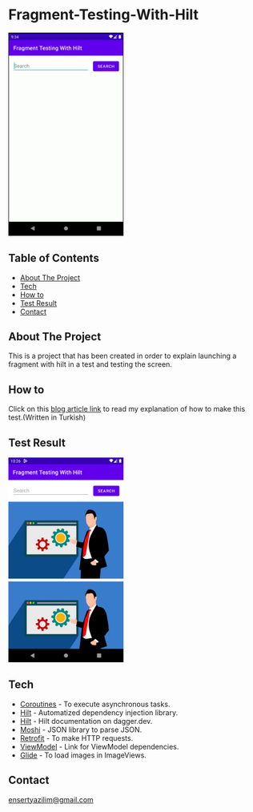 # Fragment-Testing-With-Hilt

<div align="left">
 <img src="docs/fragmenttestingwithhilt.gif" width="230"/>
</div>


## Table of Contents
* [About The Project](#about-the-project)
* [Tech](#tech)
* [How to](#how-to)
* [Test Result](#test-result)
* [Contact](#contact)


## About The Project
This is a project that has been created in order to explain launching a fragment with hilt in a test and testing the screen.


## How to
Click on this [blog article link](https://mutkuensert.blogspot.com/2022/09/hilt-kullanlan-projede-fragment-testi.html) to read my explanation of how to make this test.(Written in Turkish)


## Test Result
<div align="left">
 <img src="docs/testresult.png" width="230"/>
</div>


## Tech
* [Coroutines](https://developer.android.com/kotlin/coroutines) - To execute asynchronous tasks.
* [Hilt](https://developer.android.com/training/dependency-injection/hilt-android) - Automatized dependency injection library.
* [Hilt](https://dagger.dev/hilt/) - Hilt documentation on dagger.dev.
* [Moshi](https://github.com/square/moshi/) - JSON library to parse JSON.
* [Retrofit](https://square.github.io/retrofit/) - To make HTTP requests.
* [ViewModel](https://developer.android.com/jetpack/androidx/releases/lifecycle) - Link for ViewModel dependencies.
* [Glide](https://github.com/bumptech/glide) - To load images in ImageViews.


## Contact
[ensertyazilim@gmail.com](#)
